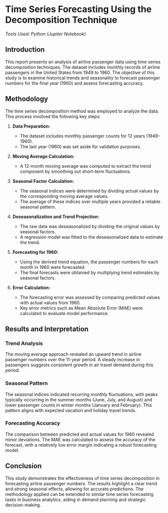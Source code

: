 # Time Series Forecasting Using the Decomposition Technique

*Tools Used: Python (Jupiter Notebook)*

## Introduction
This report presents an analysis of airline passenger data using time series decomposition techniques. The dataset includes monthly records of airline passengers in the United States from 1949 to 1960. The objective of this study is to examine historical trends and seasonality to forecast passenger numbers for the final year (1960) and assess forecasting accuracy.

## Methodology
The time series decomposition method was employed to analyze the data. This process involved the following key steps:

1. **Data Preparation:**
   - The dataset includes monthly passenger counts for 12 years (1949-1960).
   - The last year (1960) was set aside for validation purposes.

2. **Moving Average Calculation:**
   - A 12-month moving average was computed to extract the trend component by smoothing out short-term fluctuations.

3. **Seasonal Factor Calculation:**
   - The seasonal indices were determined by dividing actual values by the corresponding moving average values.
   - The average of these indices over multiple years provided a reliable seasonal pattern.

4. **Deseasonalization and Trend Projection:**
   - The raw data was deseasonalized by dividing the original values by seasonal factors.
   - A regression model was fitted to the deseasonalized data to estimate the trend.
   
5. **Forecasting for 1960:**
   - Using the derived trend equation, the passenger numbers for each month in 1960 were forecasted.
   - The final forecasts were obtained by multiplying trend estimates by seasonal factors.

6. **Error Calculation:**
   - The forecasting error was assessed by comparing predicted values with actual values from 1960.
   - Key error metrics such as Mean Absolute Error (MAE) were calculated to evaluate model performance.

## Results and Interpretation
### Trend Analysis
The moving average approach revealed an upward trend in airline passenger numbers over the 11-year period. A steady increase in passengers suggests consistent growth in air travel demand during this period.

### Seasonal Pattern
The seasonal indices indicated recurring monthly fluctuations, with peaks typically occurring in the summer months (June, July, and August) and lower passenger counts in winter months (January and February). This pattern aligns with expected vacation and holiday travel trends.

### Forecasting Accuracy
The comparison between predicted and actual values for 1960 revealed minor deviations. The MAE was calculated to assess the accuracy of the forecast, with a relatively low error margin indicating a robust forecasting model.

## Conclusion
This study demonstrates the effectiveness of time series decomposition in forecasting airline passenger numbers. The results highlight a clear trend and strong seasonal effects, allowing for accurate predictions. The methodology applied can be extended to similar time series forecasting tasks in business analytics, aiding in demand planning and strategic decision-making.


